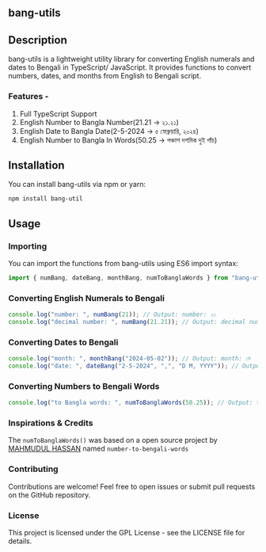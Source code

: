 ## bang-utils

## Description

bang-utils is a lightweight utility library for converting English numerals and dates to Bengali in TypeScript/ JavaScript. It provides functions to convert numbers, dates, and months from English to Bengali script.

### Features -

1. Full TypeScript Support
1. English Number to Bangla Number(21.21 -> ২১.২১)
1. English Date to Bangla Date(2-5-2024 -> ৫ ফেব্রুয়ারি, ২০২৪)
1. English Number to Bangla In Words(50.25 -> পঞ্চাশ দশমিক দুই পাঁচ)

## Installation

You can install bang-utils via npm or yarn:

```bash
npm install bang-util
```

## Usage

### Importing

You can import the functions from bang-utils using ES6 import syntax:

```javascript
import { numBang, dateBang, monthBang, numToBanglaWords } from "bang-utils";
```

### Converting English Numerals to Bengali

```javascript
console.log("number: ", numBang(21)); // Output: number: ২১
console.log("decimal number: ", numBang(21.21)); // Output: decimal number: ২১.২১
```

### Converting Dates to Bengali

```javascript
console.log("month: ", monthBang("2024-05-02")); // Output: month: মে
console.log("date: ", dateBang("2-5-2024", ",", "D M, YYYY")); // Output: date: ৫ ফেব্রুয়ারি, ২০২৪
```

### Converting Numbers to Bengali Words

```javascript
console.log("to Bangla words: ", numToBanglaWords(50.25)); // Output: to Bangla words: পঞ্চাশ দশমিক দুই পাঁচ
```

### Inspirations & Credits

The `numToBanglaWords()` was based on a open source project by [MAHMUDUL HASSAN](https://github.com/maruf571) named `number-to-bengali-words`

### Contributing

Contributions are welcome! Feel free to open issues or submit pull requests on the GitHub repository.

### License

This project is licensed under the GPL License - see the LICENSE file for details.
